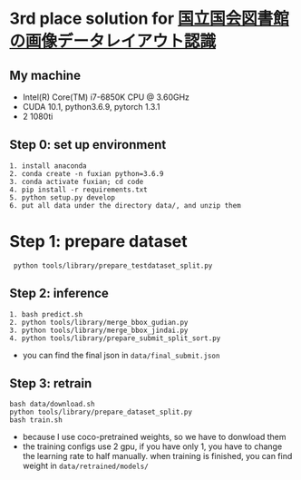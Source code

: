 # 3rd place solution for [国立国会図書館の画像データレイアウト認識](https://signate.jp/competitions/218)

## My machine 
  * Intel(R) Core(TM) i7-6850K CPU @ 3.60GHz
  * CUDA  10.1, python3.6.9, pytorch 1.3.1
  * 2 1080ti
  

## Step 0: set up environment
```
1. install anaconda
2. conda create -n fuxian python=3.6.9
3. conda activate fuxian; cd code
4. pip install -r requirements.txt
5. python setup.py develop
6. put all data under the directory data/, and unzip them
```

# Step 1: prepare dataset

  ```
   python tools/library/prepare_testdataset_split.py
  ```

## Step 2: inference 
```
1. bash predict.sh
2. python tools/library/merge_bbox_gudian.py
3. python tools/library/merge_bbox_jindai.py 
4. python tools/library/prepare_submit_split_sort.py
```
* you can find the final json in `data/final_submit.json`
## Step 3: retrain
```
bash data/download.sh
python tools/library/prepare_dataset_split.py
bash train.sh
```
* because I use coco-pretrained weights, so we have to donwload them 
* the training configs use 2 gpu, if you have only 1, you have to change the learning rate to half manually. when training is finished, you can find weight in `data/retrained/models/`



